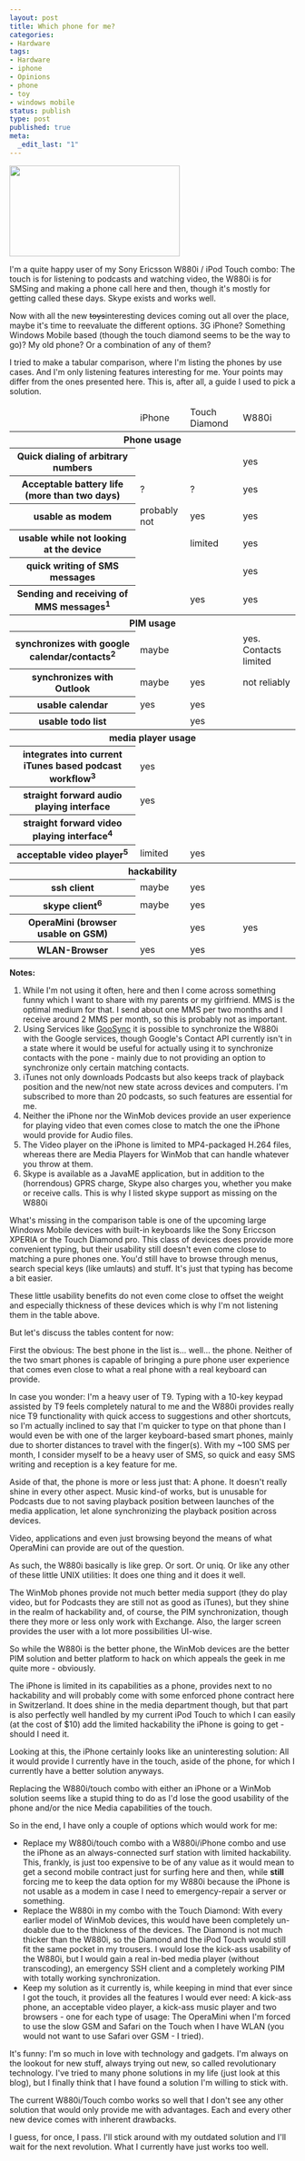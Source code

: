 ```yaml
---
layout: post
title: Which phone for me?
categories:
- Hardware
tags:
- Hardware
- iphone
- Opinions
- phone
- toy
- windows mobile
status: publish
type: post
published: true
meta:
  _edit_last: "1"
---
```

<a href="http://www.gnegg.ch/wp-content/uploads/2008/06/whichphone.png"><img class="aligncenter size-full wp-image-416" title="whichphone" src="http://www.gnegg.ch/wp-content/uploads/2008/06/whichphone.png" alt="" width="300" height="160" /></a>

I'm a quite happy user of my Sony Ericsson W880i / iPod Touch combo: The touch is for listening to podcasts and watching video, the W880i is for SMSing and making a phone call here and then, though it's mostly for getting called these days. Skype exists and works well.

Now with all the new <span style="text-decoration: line-through;">toys</span>interesting devices coming out all over the place, maybe it's time to reevaluate the different options. 3G iPhone? Something Windows Mobile based (though the touch diamond seems to be the way to go)? My old phone? Or a combination of any of them?

I tried to make a tabular comparison, where I'm listing the phones by use cases. And I'm only listening features interesting for me. Your points may differ from the ones presented here. This is, after all, a guide I used to pick a solution.
<table id="mobtable" border="0" cellspacing="0" cellpadding="0">
<thead>
<tr>
<td></td>
<td>iPhone</td>
<td>Touch Diamond</td>
<td>W880i</td>
</tr>
</thead>
<tbody>
<tr class="devider">
<th colspan="4">Phone usage</th>
</tr>
<tr>
<th>Quick dialing of arbitrary numbers</th>
<td></td>
<td></td>
<td>yes</td>
</tr>
<tr>
<th>Acceptable battery life (more than two days)</th>
<td>?</td>
<td>?</td>
<td>yes</td>
</tr>
<tr>
<th>usable as modem</th>
<td>probably not</td>
<td>yes</td>
<td>yes</td>
</tr>
<tr>
<th>usable while not looking at the device</th>
<td></td>
<td>limited</td>
<td>yes</td>
</tr>
<tr>
<th>quick writing of SMS messages</th>
<td></td>
<td></td>
<td>yes</td>
</tr>
<tr>
<th>Sending and receiving of MMS messages<sup>1</sup></th>
<td></td>
<td>yes</td>
<td>yes</td>
</tr>
<tr class="devider">
<th colspan="4">PIM usage</th>
</tr>
<tr>
<th>synchronizes with google calendar/contacts<sup>2</sup></th>
<td>maybe</td>
<td></td>
<td>yes. Contacts limited</td>
</tr>
<tr>
<th>synchronizes with Outlook</th>
<td>maybe</td>
<td>yes</td>
<td>not reliably</td>
</tr>
<tr>
<th>usable calendar</th>
<td>yes</td>
<td>yes</td>
<td></td>
</tr>
<tr>
<th>usable todo list</th>
<td></td>
<td>yes</td>
<td></td>
</tr>
<tr class="devider">
<th colspan="4">media player usage</th>
</tr>
<tr>
<th>integrates into current iTunes based podcast workflow<sup>3</sup></th>
<td>yes</td>
<td></td>
<td></td>
</tr>
<tr>
<th>straight forward audio playing interface</th>
<td>yes</td>
<td></td>
<td></td>
</tr>
<tr>
<th>straight forward video playing interface<sup>4</sup></th>
<td></td>
<td></td>
<td></td>
</tr>
<tr>
<th>acceptable video player<sup>5</sup></th>
<td>limited</td>
<td>yes</td>
<td></td>
</tr>
<tr class="devider">
<th colspan="4">hackability</th>
</tr>
<tr>
<th>ssh client</th>
<td>maybe</td>
<td>yes</td>
<td></td>
</tr>
<tr>
<th>skype client<sup>6</sup></th>
<td>maybe</td>
<td>yes</td>
<td></td>
</tr>
<tr>
<th>OperaMini (browser usable on GSM)</th>
<td></td>
<td>yes</td>
<td>yes</td>
</tr>
<tr>
<th>WLAN-Browser</th>
<td>yes</td>
<td>yes</td>
<td></td>
</tr>
</tbody></table>
<strong>Notes:</strong>
<ol>
	<li>While I'm not using it often, here and then I come across something funny which I want to share with my parents or my girlfriend. MMS is the optimal medium for that. I send about one MMS per two months and I receive around 2 MMS per month, so this is probably not as important.</li>
	<li>Using Services like <a href="http://www.goosync.com">GooSync</a> it is possible to synchronize the W880i with the Google services, though Google's Contact API currently isn't in a state where it would be useful for actually using it to synchronize contacts with the pone - mainly due to not providing an option to synchronize only certain matching contacts.</li>
	<li>iTunes not only downloads Podcasts but also keeps track of playback position and the new/not new state across devices and computers. I'm subscribed to more than 20 podcasts, so such features are essential for me.</li>
	<li>Neither the iPhone nor the WinMob devices provide an user experience for playing video that even comes close to match the one the iPhone would provide for Audio files.</li>
	<li> The Video player on the iPhone is limited to MP4-packaged H.264 files, whereas there are Media Players for WinMob that can handle whatever you throw at them.</li>
	<li>Skype is available as a JavaME application, but in addition to the (horrendous) GPRS charge, Skype also charges you, whether you make or receive calls. This is why I listed skype support as missing on the W880i</li>
</ol>
What's missing in the comparison table is one of the upcoming large Windows Mobile devices with built-in keyboards like the Sony Ericcson XPERIA or the Touch Diamond pro. This class of devices does provide more convenient typing, but their usability still doesn't even come close to matching a pure phones one. You'd still have to browse through menus, search special keys (like umlauts) and stuff. It's just that typing has become a bit easier.

These little usability benefits do not even come close to offset the weight and especially thickness of these devices which is why I'm not listening them in the table above.

But let's discuss the tables content for now:

First the obvious: The best phone in the list is... well... the phone. Neither of the two smart phones is capable of bringing a pure phone user experience that comes even close to what a real phone with a real keyboard can provide.

In case you wonder: I'm a heavy user of T9. Typing with a 10-key keypad assisted by T9 feels completely natural to me and the W880i provides really nice T9 functionality with quick access to suggestions and other shortcuts, so I'm actually inclined to say that I'm quicker to type on that phone than I would even be with one of the larger keyboard-based smart phones, mainly due to shorter distances to travel with the finger(s). With my ~100 SMS per month, I consider myself to be a heavy user of SMS, so quick and easy SMS writing and reception is a key feature for me.

Aside of that, the phone is more or less just that: A phone. It doesn't really shine in every other aspect. Music kind-of works, but is unusable for Podcasts due to not saving playback position between launches of the media application, let alone synchronizing the playback position across devices.

Video, applications and even just browsing beyond the means of what OperaMini can provide are out of the question.

As such, the W880i basically is like grep. Or sort. Or uniq. Or like any other of these little UNIX utilities: It does one thing and it does it well.

The WinMob phones provide not much better media support (they do play video, but for Podcasts they are still not as good as iTunes), but they shine in the realm of hackability and, of course, the PIM synchronization, though there they more or less only work with Exchange. Also, the larger screen provides the user with a lot more possibilities UI-wise.

So while the W880i is the better phone, the WinMob devices are the better PIM solution and better platform to hack on which appeals the geek in me quite more - obviously.

The iPhone is limited in its capabilities as a phone, provides next to no hackability and will probably come with some enforced phone contract here in Switzerland. It does shine in the media department though, but that part is also perfectly well handled by my current iPod Touch to which I can easily (at the cost of $10) add the limited hackability the iPhone is going to get - should I need it.

Looking at this, the iPhone certainly looks like an uninteresting solution: All it would provide I currently have in the touch, aside of the phone, for which I currently have a better solution anyways.

Replacing the W880i/touch combo with either an iPhone or a WinMob solution seems like a stupid thing to do as I'd lose the good usability of the phone and/or the nice Media capabilities of the touch.

So in the end,  I have only a couple of options which would work for me:
<ul>
	<li>Replace my W880i/touch combo with a W880i/iPhone combo and use the iPhone as an always-connected surf station with limited hackability. This, frankly, is just too expensive to be of any value as it would mean to get a second mobile contract just for surfing here and then, while <strong>still</strong> forcing me to keep the data option for my W880i because the iPhone is not usable as a modem in case I need to emergency-repair a server or something.</li>
	<li>Replace the W880i in my combo with the Touch Diamond: With every earlier model of WinMob devices, this would have been completely un-doable due to the thickness of the devices. The Diamond is not much thicker than the W880i, so the Diamond and the iPod Touch would still fit the same pocket in my trousers. I would lose the kick-ass usability of the W880i, but I would gain a real in-bed media player (without transcoding), an emergency SSH client and a completely working PIM with totally working synchronization.</li>
	<li>Keep my solution as it currently is, while keeping in mind that ever since I got the touch, it provides all the features I would ever need: A kick-ass phone, an acceptable video player, a kick-ass music player and two browsers - one for each type of usage: The OperaMini when I'm forced to use the slow GSM and Safari on the Touch when I have WLAN (you would not want to use Safari over GSM - I tried).</li>
</ul>
It's funny: I'm so much in love with technology and gadgets. I'm always on the lookout for new stuff, always trying out new, so called revolutionary technology. I've tried to many phone solutions in my life (just look at this blog), but I finally think that I have found a solution I'm willing to stick with.

The current W880i/Touch combo works so well that I don't see any other solution that would only provide me with advantages. Each and every other new device comes with inherent drawbacks.

I guess, for once, I pass. I'll stick around with my outdated solution and I'll wait for the next revolution. What I currently have just works too well.
